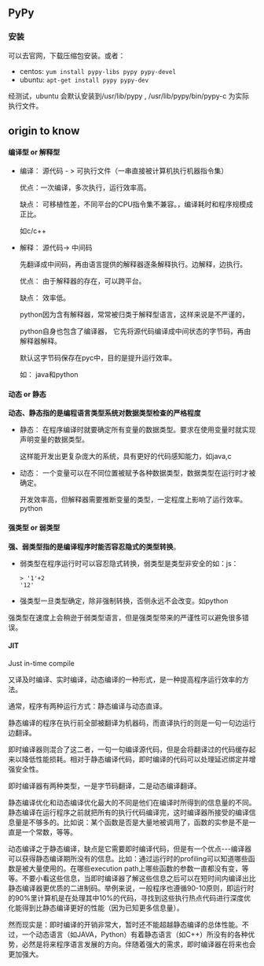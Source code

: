 ## PyPy

### 安装

可以去官网，下载压缩包安装。或者：

* centos: `yum install pypy-libs pypy pypy-devel`
* ubuntu: `apt-get install pypy pypy-dev`

经测试，ubuntu 会默认安装到/usr/lib/pypy ,  /usr/lib/pypy/bin/pypy-c 为实际执行文件。




## origin to know
#### 编译型 or 解释型

* 编译： 源代码 - > 可执行文件（一串直接被计算机执行机器指令集）

  优点：一次编译，多次执行，运行效率高。

  缺点： 可移植性差，不同平台的CPU指令集不兼容。，编译耗时和程序规模成正比。

  如c/c++

* 解释： 源代码-> 中间码  

  先翻译成中间码，再由语言提供的解释器逐条解释执行。边解释，边执行。

  优点： 由于解释器的存在，可以跨平台。

  缺点： 效率低。

  python因为含有解释器，常常被归类于解释型语言，这样来说是不严谨的， 

  python自身也包含了编译器， 它先将源代码编译成中间状态的字节码，再由解释器解释。

  默认这字节码保存在pyc中，目的是提升运行效率。

  如： java和python


#### 动态 or 静态

**动态、静态指的是编程语言类型系统对数据类型检查的严格程度**

* 静态： 在程序编译时就要确定所有变量的数据类型。要求在使用变量时就实现声明变量的数据类型。

  这样能开发出更复杂庞大的系统，具有更好的代码感知能力，如java,c

* 动态： 一个变量可以在不同位置被赋予各种数据类型，数据类型在运行时才被确定。

  开发效率高，但解释器需要推断变量的类型，一定程度上影响了运行效率。python

#### 强类型 or 弱类型

**强、弱类型指的是编译程序时能否容忍隐式的类型转换**。

* 弱类型在程序运行时可以容忍隐式转换，弱类型是类型非安全的如：js：

  ```
  > '1'+2
  '12'
  ```

* 强类型一旦类型确定，除非强制转换，否侧永远不会改变。如python

强类型在速度上会稍逊于弱类型语言，但是强类型带来的严谨性可以避免很多错误。



#### JIT

Just in-time compile  

又译及时编译、实时编译，动态编译的一种形式，是一种提高程序运行效率的方法。

通常，程序有两种运行方式：静态编译与动态直译。

静态编译的程序在执行前全部被翻译为机器码，而直译执行的则是一句一句边运行边翻译。

即时编译器则混合了这二者，一句一句编译源代码，但是会将翻译过的代码缓存起来以降低性能损耗。相对于静态编译代码，即时编译的代码可以处理延迟绑定并增强安全性。

即时编译器有两种类型，一是字节码翻译，二是动态编译翻译。

静态编译优化和动态编译优化最大的不同是他们在编译时所得到的信息量的不同。静态编译在运行程序之前就把所有的执行代码编译完，这时编译器所接受的编译信息量是不够多的。比如说：某个函数是否是大量地被调用了，函数的实参是不是一直是一个常数，等等。 

动态编译之于静态编译，缺点是它需要即时编译代码，但是有一个优点---编译器可以获得静态编译期所没有的信息。比如：通过运行时的profiling可以知道哪些函数是被大量使用的。在哪些execution path上哪些函数的参数一直都没有变，等等。不要小看这些信息，当即时编译器了解这些信息之后可以在短时间内编译出比静态编译器更优质的二进制码。举例来说，一般程序也遵循90-10原则，即运行时的90%里计算机是在处理其中10%的代码，寻找到这些执行热点代码进行深度优化能得到比静态编译更好的性能（因为已知更多信息量）。  

然而现实是：即时编译的开销非常大，暂时还不能超越静态编译的总体性能。不过，一个动态语言（如JAVA，Python）有着静态语言（如C++）所没有的各种优势，必然是将来程序语言发展的方向。伴随着强大的需求，即时编译器在将来也会更加强大。

